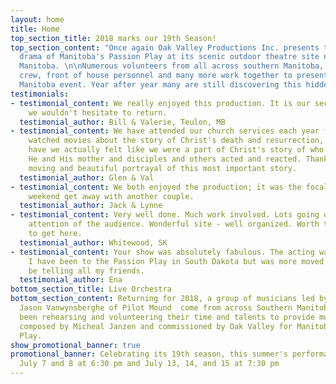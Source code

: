```yaml
---
layout: home
title: Home
top_section_title: 2018 marks our 19th Season!
top_section_content: "Once again Oak Valley Productions Inc. presents the inspiring
  drama of Manitoba's Passion Play at its scenic outdoor theatre site near La Riviere,
  Manitoba. \n\nNumerous volunteers from all across southern Manitoba, including cast,
  crew, front of house personnel and many more work together to present this unique
  Manitoba event. Year after year many are still discovering this hidden gem."
testimonials:
- testimonial_content: We really enjoyed this production. It is our second time and
    we wouldn't hesitate to return.
  testimonial_author: Bill & Valerie, Teulon, MB
- testimonial_content: We have attended our church services each year for many years...have
    watched movies about the story of Christ's death and resurrection, but never before
    have we actually felt like we were a part of Christ's story of who He was, how
    He and His mother and disciples and others acted and reacted. Thank you for the
    moving and beautiful portrayal of this most important story.
  testimonial_author: Glen & Val
- testimonial_content: We both enjoyed the production; it was the focal point of our
    weekend get away with another couple.
  testimonial_author: Jack & Lynne
- testimonial_content: Very well done. Much work involved. Lots going on to hold the
    attention of the audience. Wonderful site - well organized. Worth the 4 hour drive
    to get here.
  testimonial_author: Whitewood, SK
- testimonial_content: Your show was absolutely fabulous. The acting was the best.
    I have been to the Passion Play in South Dakota but was more moved by yours. I'll
    be telling all my friends.
  testimonial_author: Ena
bottom_section_title: Live Orchestra
bottom_section_content: Returning for 2018, a group of musicians led by conductor
  Jason Vanwynsberghe of Pilot Mound  come from across Southern Manitoba and  have
  been rehearsing and volunteering their time and talents to provide musical accompaniment
  composed by Micheal Janzen and commissioned by Oak Valley for Manitoba's Passion
  Play.
show_promotional_banner: true
promotional_banner: Celebrating its 19th season, this summer's performance dates are
  July 7 and 8 at 6:30 pm and July 13, 14, and 15 at 7:30 pm
---
```


